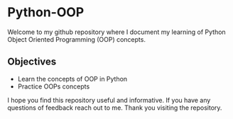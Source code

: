 # Python-OOP

Welcome to my github repository where I document my learning of Python Object Oriented Programming (OOP) concepts.

## Objectives
- Learn the concepts of OOP in Python
- Practice OOPs concepts

I hope you find this repository useful and informative. If you have any questions of feedback reach out to me. Thank you visiting the repository.

